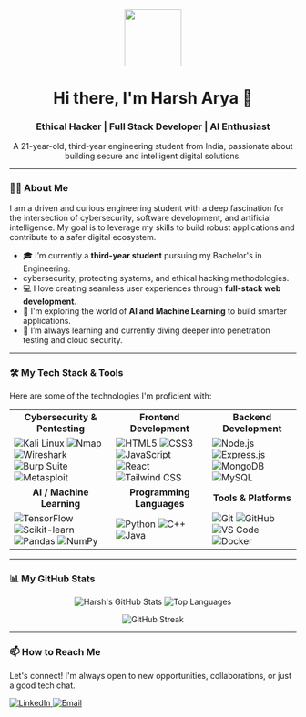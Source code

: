 <div align="center">
  <img src="https://media.giphy.com/media/v1.Y2lkPTc5MGI3NjExdDk4OXh0dzA5Nms3ZDI5enV3cmNjcGNoaXZiY2g3aHNmcDN1bXdxbiZlcD12MV9pbnRlcm5hbF9naWZfYnlfaWQmY3Q9Zw/qgQUggACpCjo6iFRwO/giphy.gif" width="100px" />
</div>

<h1 align="center">
  Hi there, I'm Harsh Arya 👋
</h1>

<h3 align="center">
  Ethical Hacker | Full Stack Developer | AI Enthusiast
</h3>

<p align="center">
  A 21-year-old, third-year engineering student from India, passionate about building secure and intelligent digital solutions.
</p>

---

### 👨‍💻 About Me

I am a driven and curious engineering student with a deep fascination for the intersection of cybersecurity, software development, and artificial intelligence. My goal is to leverage my skills to build robust applications and contribute to a safer digital ecosystem.

- 🎓 I’m currently a **third-year student** pursuing my Bachelor's in Engineering.
-  cybersecurity, protecting systems, and ethical hacking methodologies.
- 💻 I love creating seamless user experiences through **full-stack web development**.
- 🧠 I'm exploring the world of **AI and Machine Learning** to build smarter applications.
- 🌱 I’m always learning and currently diving deeper into penetration testing and cloud security.

---

### 🛠️ My Tech Stack & Tools

Here are some of the technologies I'm proficient with:

<table>
  <tr>
    <td align="center"><strong>Cybersecurity & Pentesting</strong></td>
    <td align="center"><strong>Frontend Development</strong></td>
    <td align="center"><strong>Backend Development</strong></td>
  </tr>
  <tr>
    <td>
      <img src="https://img.shields.io/badge/Kali_Linux-557C94?style=for-the-badge&logo=kali-linux&logoColor=white" alt="Kali Linux"/>
      <img src="https://img.shields.io/badge/Nmap-000000?style=for-the-badge&logo=nmap&logoColor=white" alt="Nmap"/>
      <img src="https://img.shields.io/badge/Wireshark-1679A7?style=for-the-badge&logo=wireshark&logoColor=white" alt="Wireshark"/>
      <img src="https://img.shields.io/badge/Burp_Suite-FF7E29?style=for-the-badge&logo=burp-suite&logoColor=white" alt="Burp Suite"/>
      <img src="https://img.shields.io/badge/Metasploit-000000?style=for-the-badge&logo=metasploit&logoColor=white" alt="Metasploit"/>
    </td>
    <td>
      <img src="https://img.shields.io/badge/HTML5-E34F26?style=for-the-badge&logo=html5&logoColor=white" alt="HTML5"/>
      <img src="https://img.shields.io/badge/CSS3-1572B6?style=for-the-badge&logo=css3&logoColor=white" alt="CSS3"/>
      <img src="https://img.shields.io/badge/JavaScript-F7DF1E?style=for-the-badge&logo=javascript&logoColor=black" alt="JavaScript"/>
      <img src="https://img.shields.io/badge/React-20232A?style=for-the-badge&logo=react&logoColor=61DAFB" alt="React"/>
      <img src="https://img.shields.io/badge/Tailwind_CSS-38B2AC?style=for-the-badge&logo=tailwind-css&logoColor=white" alt="Tailwind CSS"/>
    </td>
    <td>
      <img src="https://img.shields.io/badge/Node.js-339933?style=for-the-badge&logo=nodedotjs&logoColor=white" alt="Node.js"/>
      <img src="https://img.shields.io/badge/Express.js-000000?style=for-the-badge&logo=express&logoColor=white" alt="Express.js"/>
      <img src="https://img.shields.io/badge/MongoDB-47A248?style=for-the-badge&logo=mongodb&logoColor=white" alt="MongoDB"/>
      <img src="https://img.shields.io/badge/MySQL-4479A1?style=for-the-badge&logo=mysql&logoColor=white" alt="MySQL"/>
    </td>
  </tr>
  <tr>
    <td align="center"><strong>AI / Machine Learning</strong></td>
    <td align="center"><strong>Programming Languages</strong></td>
    <td align="center"><strong>Tools & Platforms</strong></td>
  </tr>
  <tr>
    <td>
      <img src="https://img.shields.io/badge/TensorFlow-FF6F00?style=for-the-badge&logo=tensorflow&logoColor=white" alt="TensorFlow"/>
      <img src="https://img.shields.io/badge/scikit--learn-F7931E?style=for-the-badge&logo=scikit-learn&logoColor=white" alt="Scikit-learn"/>
      <img src="https://img.shields.io/badge/Pandas-150458?style=for-the-badge&logo=pandas&logoColor=white" alt="Pandas"/>
      <img src="https://img.shields.io/badge/NumPy-013243?style=for-the-badge&logo=numpy&logoColor=white" alt="NumPy"/>
    </td>
    <td>
      <img src="https://img.shields.io/badge/Python-3776AB?style=for-the-badge&logo=python&logoColor=white" alt="Python"/>
      <img src="https://img.shields.io/badge/C%2B%2B-00599C?style=for-the-badge&logo=cplusplus&logoColor=white" alt="C++"/>
      <img src="https://img.shields.io/badge/Java-ED8B00?style=for-the-badge&logo=openjdk&logoColor=white" alt="Java"/>
    </td>
    <td>
      <img src="https://img.shields.io/badge/GIT-E44C30?style=for-the-badge&logo=git&logoColor=white" alt="Git"/>
      <img src="https://img.shields.io/badge/GitHub-100000?style=for-the-badge&logo=github&logoColor=white" alt="GitHub"/>
      <img src="https://img.shields.io/badge/VS_Code-007ACC?style=for-the-badge&logo=visual-studio-code&logoColor=white" alt="VS Code"/>
      <img src="https://img.shields.io/badge/Docker-2496ED?style=for-the-badge&logo=docker&logoColor=white" alt="Docker"/>
    </td>
  </tr>
</table>

---

### 📊 My GitHub Stats

<p align="center">
  <img src="https://github-readme-stats.vercel.app/api?username=your-github-username&show_icons=true&theme=radical&rank_icon=github&hide_border=true" alt="Harsh's GitHub Stats" />
  <img src="https://github-readme-stats.vercel.app/api/top-langs/?username=your-github-username&layout=compact&theme=radical&hide_border=true" alt="Top Languages" />
</p>

<p align="center">
  <img src="https://github-readme-streak-stats.herokuapp.com/?user=your-github-username&theme=radical&hide_border=true" alt="GitHub Streak" />
</p>

---

### 📫 How to Reach Me

Let's connect! I'm always open to new opportunities, collaborations, or just a good tech chat.

<p align="left">
  <a href="www.linkedin.com/in/harsh-arya-830440370/" target="_blank">
    <img src="https://img.shields.io/badge/LinkedIn-0077B5?style=for-the-badge&logo=linkedin&logoColor=white" alt="LinkedIn"/>
  </a>
  <a href="mailto:harsharyaofficial27@gmail.com">
    <img src="https://img.shields.io/badge/Email-D14836?style=for-the-badge&logo=gmail&logoColor=white" alt="Email"/>
  </a>
  </p>
